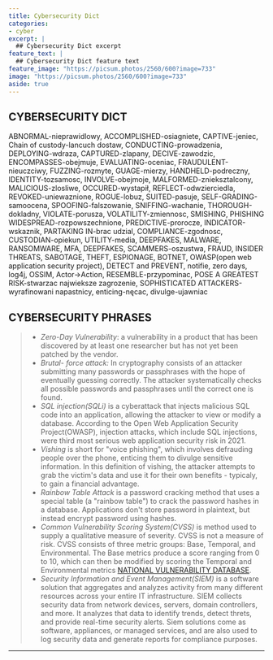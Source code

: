 ```yaml
---
title: Cybersecurity Dict
categories:
- cyber
excerpt: |
  ## Cybersecurity Dict excerpt
feature_text: |  
  ## Cybersecurity Dict feature text
feature_image: "https://picsum.photos/2560/600?image=733"
image: "https://picsum.photos/2560/600?image=733"
aside: true
---
```


## CYBERSECURITY DICT

ABNORMAL-nieprawidlowy, ACCOMPLISHED-osiagniete, CAPTIVE-jeniec, Chain of custody-lancuch dostaw, CONDUCTING-prowadzenia, DEPLOYING-wdraza, CAPTURED-zlapany, DECIVE-zawodzic, ENCOMPASSES-obejmuje, EVALUATING-oceniac,  FRAUDULENT-nieuczciwy, FUZZING-rozmyte, GUAGE-mierzy, HANDHELD-podreczny, IDENTITY-tozsamosc, INVOLVE-obejmoje, MALFORMED-znieksztalcony, MALICIOUS-zlosliwe, OCCURED-wystapił, REFLECT-odwzierciedla, REVOKED-uniewaznione, ROGUE-lobuz, SUITED-pasuje,  SELF-GRADING-samoocena, SPOOFING-falszowanie, SNIFFING-wachanie, THOROUGH-dokladny, VIOLATE-porusza, VOLATILITY-zmiennosc, SMISHING, PHISHING
WIDESPREAD-rozpowszechnione, PREDICTIVE-prorocze, INDICATOR-wskaznik, PARTAKING IN-brac udzial, COMPLIANCE-zgodnosc, CUSTODIAN-opiekun, UTILITY-media, DEEPFAKES, MALWARE, RANSOMWARE, MFA, DEEPFAKES, SCAMMERS-oszustwa, FRAUD, INSIDER THREATS, SABOTAGE, THEFT, ESPIONAGE, BOTNET, OWASP(open web application security project), DETECT and PREVENT, notifie, zero days, log4j, OSSIM, Actor->Action, RESEMBLE-przypominac, POSE A GREATEST RISK-stwarzac najwieksze zagrozenie, SOPHISTICATED ATTACKERS-wyrafinowani napastnicy, enticing-nęcac, divulge-ujawniac

## CYBERSECURITY PHRASES

>- *Zero-Day Vulnerability*: a vulnerability in a product that has been discovered by at least one researcher but has not yet been patched by the vendor.  
>- *Brutal- force attack:* In cryptography consists of an attacker submitting many passwords or passphrases with the hope of eventually guessing correctly. The attacker systematically checks all possible passwords and passphrases until the correct one is found.  
>- *SQL injection(SQLi)* is a cyberattack that injects malicious SQL code into an application, allowing the attacker to view or modify a database. According to the Open Web Application Security Project(OWASP), injection attacks, which include SQL injections, were third most serious web application security risk in 2021.  
>- *Vishing* is short for "voice phishing", which involves defrauding people over the phone, enticing them to divulge sensitive information. In this definition of vishing, the attacker attempts to grab the victim's data and use it for their own benefits - typicaly, to gain a financial advantage.  
>- *Rainbow Table Attack* is a password cracking method that uses a special table (a "rainbow table") to crack the password hashes in a database. Applications don't store password in plaintext, but instead encrypt password using hashes.  
>- *Common Vulnerability Scoring System(CVSS)* is method used to supply a qualitative measure of severity. CVSS is not a measure of risk. CVSS consists of three metric groups: Base, Temporal, and Environmental. The Base metrics produce a score ranging from 0 to 10, which can then be modified by scoring the Temporal and Environmental metrics [NATIONAL VULNERABILITY DATABASE](https://nvd.nist.gov/).  
>- *Security Information and Event Management(SIEM)* is a software solution that aggregates and analyzes activity from many different resources across your entire IT infrastructure. SIEM collects security data from network devices, servers, domain controllers, and more. It analyzes that data to identify trends, detect threts, and provide real-time security alerts. Siem solutions come as software, appliances, or managed services, and are also used to log security data and generate reports for compliance purposes.

---
